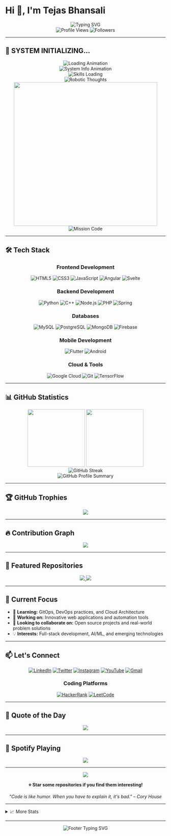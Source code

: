 # Hi 👋, I'm Tejas Bhansali

<div align="center">
  <img src="https://readme-typing-svg.herokuapp.com?font=Fira+Code&size=30&duration=3000&pause=1000&color=58A6FF&center=true&vCenter=true&width=600&lines=Full+Stack+Developer;Problem+Solver;Tech+Enthusiast;Always+Learning+%F0%9F%9A%80" alt="Typing SVG" />
</div>

<div align="center">
  <img src="https://komarev.com/ghpvc/?username=tej07-hub&label=Profile%20views&color=58a6ff&style=for-the-badge" alt="Profile Views" />
  <img src="https://img.shields.io/github/followers/tej07-hub?label=Followers&style=for-the-badge&color=ff69b4" alt="Followers" />
</div>

---

## 🤖 SYSTEM INITIALIZING...

<div align="center">
  <img src="https://readme-typing-svg.herokuapp.com?font=JetBrains+Mono&size=18&duration=1000&pause=300&color=00FF41&center=true&vCenter=true&width=800&lines=████████████████████████+100%25;LOADING+DEVELOPER+PROFILE...;ACCESSING+NEURAL+NETWORK...;CONNECTING+TO+MATRIX..." alt="Loading Animation" />
</div>

<div align="center">
  <img src="https://readme-typing-svg.herokuapp.com?font=JetBrains+Mono&size=24&duration=1500&pause=200&color=58A6FF&center=true&vCenter=true&multiline=true&width=900&height=300&lines=%3E%3E+DEVELOPER.EXE+ACTIVATED+%3C%3C;%3E+NAME%3A+TEJAS_BHANSALI.dll;%3E+STATUS%3A+ONLINE+🟢+OPERATIONAL;%3E+MODE%3A+PROBLEM_SOLVER.exe;%3E+CORE_FUNCTION%3A+REAL_WORLD_SOLUTIONS();%3E+CURRENT_PROCESS%3A+GITOPS_LEARNING.run();%3E+ERROR_RATE%3A+0.01%25+(TOO_SERIOUS.bat);%3E+LOCATION%3A+MATRIX_NODE_INDIA_🇮🇳" alt="System Info Animation" />
</div>

<div align="center">
  <img src="https://readme-typing-svg.herokuapp.com?font=JetBrains+Mono&size=16&duration=2000&pause=500&color=FF0080&center=true&vCenter=true&multiline=true&width=800&height=150&lines=%7B+INITIALIZING+SKILL_MODULES+%7D;[█████████████████████████]+HTML.dll;[█████████████████████████]+CSS.dll;[█████████████████████████]+JAVASCRIPT.exe;[█████████████████████████]+PYTHON.py;[█████████████████████████]+CPP.exe;[█████████████████████████]+MYSQL.db" alt="Skills Loading" />
</div>

<div align="center">
  <img src="https://readme-typing-svg.herokuapp.com?font=JetBrains+Mono&size=20&duration=3000&pause=800&color=00FFFF&center=true&vCenter=true&width=700&lines=NEURAL+PATHWAYS%3A+[+ACTIVE+];CREATIVITY.exe+%7C+LOGIC.dll+%7C+INNOVATION.bat;COMPILING+DREAMS+INTO+REALITY...;STACK_OVERFLOW%3A+[+RARELY_NEEDED+];COFFEE.exe+%3D%3D+UNLIMITED_POWER;DEBUGGING_LIFE.exe+RUNNING..." alt="Robotic Thoughts" />
</div>

<div align="center">
  <img width="450" src="https://github-readme-stats.vercel.app/api?username=tej07-hub&show_icons=true&theme=chartreuse-dark&hide_border=true&bg_color=000000&title_color=00FF41&icon_color=FF0080&text_color=00FFFF&custom_title=🤖+SYSTEM_PERFORMANCE_METRICS" />
</div>

<div align="center">
  <img src="https://readme-typing-svg.herokuapp.com?font=JetBrains+Mono&size=14&duration=4000&pause=1000&color=FFFF00&center=true&vCenter=true&width=600&lines=%3E%3E+MISSION_PARAMETERS%3A;FRONTEND.render()+%7C%7C+BACKEND.process();MOBILE.build()+%26%26+CLOUD.deploy();while(learning)+%7B+knowledge%2B%2B%3B+%7D;return+AWESOME_SOLUTIONS();SYSTEM.STATUS+%3D+READY_TO_COLLABORATE;" alt="Mission Code" />
</div>

---

## 🛠️ Tech Stack

<div align="center">

### Frontend Development
![HTML5](https://img.shields.io/badge/HTML5-E34F26?style=for-the-badge&logo=html5&logoColor=white)
![CSS3](https://img.shields.io/badge/CSS3-1572B6?style=for-the-badge&logo=css3&logoColor=white)
![JavaScript](https://img.shields.io/badge/JavaScript-F7DF1E?style=for-the-badge&logo=javascript&logoColor=black)
![Angular](https://img.shields.io/badge/Angular-DD0031?style=for-the-badge&logo=angular&logoColor=white)
![Svelte](https://img.shields.io/badge/Svelte-FF3E00?style=for-the-badge&logo=svelte&logoColor=white)

### Backend Development
![Python](https://img.shields.io/badge/Python-3776AB?style=for-the-badge&logo=python&logoColor=white)
![C++](https://img.shields.io/badge/C%2B%2B-00599C?style=for-the-badge&logo=c%2B%2B&logoColor=white)
![Node.js](https://img.shields.io/badge/Node.js-43853D?style=for-the-badge&logo=node.js&logoColor=white)
![PHP](https://img.shields.io/badge/PHP-777BB4?style=for-the-badge&logo=php&logoColor=white)
![Spring](https://img.shields.io/badge/Spring-6DB33F?style=for-the-badge&logo=spring&logoColor=white)

### Databases
![MySQL](https://img.shields.io/badge/MySQL-005C84?style=for-the-badge&logo=mysql&logoColor=white)
![PostgreSQL](https://img.shields.io/badge/PostgreSQL-316192?style=for-the-badge&logo=postgresql&logoColor=white)
![MongoDB](https://img.shields.io/badge/MongoDB-4EA94B?style=for-the-badge&logo=mongodb&logoColor=white)
![Firebase](https://img.shields.io/badge/Firebase-039BE5?style=for-the-badge&logo=Firebase&logoColor=white)

### Mobile Development
![Flutter](https://img.shields.io/badge/Flutter-02569B?style=for-the-badge&logo=flutter&logoColor=white)
![Android](https://img.shields.io/badge/Android-3DDC84?style=for-the-badge&logo=android&logoColor=white)

### Cloud & Tools
![Google Cloud](https://img.shields.io/badge/GoogleCloud-%234285F4.svg?style=for-the-badge&logo=google-cloud&logoColor=white)
![Git](https://img.shields.io/badge/git-%23F05033.svg?style=for-the-badge&logo=git&logoColor=white)
![TensorFlow](https://img.shields.io/badge/TensorFlow-%23FF6F00.svg?style=for-the-badge&logo=TensorFlow&logoColor=white)

</div>

---

## 📊 GitHub Statistics

<div align="center">
  <img height="180em" src="https://github-readme-stats.vercel.app/api?username=tej07-hub&show_icons=true&theme=tokyonight&include_all_commits=true&count_private=true"/>
  <img height="180em" src="https://github-readme-stats.vercel.app/api/top-langs/?username=tej07-hub&layout=compact&langs_count=8&theme=tokyonight"/>
</div>

<div align="center">
  <img src="https://github-readme-streak-stats.herokuapp.com/?user=tej07-hub&theme=tokyonight" alt="GitHub Streak" />
</div>

<div align="center">
  <img src="https://github-profile-summary-cards.vercel.app/api/cards/profile-details?username=tej07-hub&theme=tokyonight" alt="GitHub Profile Summary" />
</div>

---

## 🏆 GitHub Trophies

<div align="center">
  <img src="https://github-profile-trophy.vercel.app/?username=tej07-hub&theme=tokyonight&no-frame=false&no-bg=true&margin-w=4&row=2&column=4" />
</div>

---

## 🔥 Contribution Graph

<div align="center">
  <img src="https://github-readme-activity-graph.vercel.app/graph?username=tej07-hub&theme=tokyo-night&bg_color=1a1b27&color=58a6ff&line=58a6ff&point=ff69b4&area=true&hide_border=true" />
</div>

---

## 🌟 Featured Repositories

<div align="center">
  <a href="https://github.com/tej07-hub/project1">
    <img src="https://github-readme-stats.vercel.app/api/pin/?username=tej07-hub&repo=project1&theme=tokyonight" />
  </a>
  <a href="https://github.com/tej07-hub/project2">
    <img src="https://github-readme-stats.vercel.app/api/pin/?username=tej07-hub&repo=project2&theme=tokyonight" />
  </a>
</div>

---

## 🎯 Current Focus

- 🌱 **Learning:** GitOps, DevOps practices, and Cloud Architecture
- 🔭 **Working on:** Innovative web applications and automation tools
- 🤝 **Looking to collaborate on:** Open source projects and real-world problem solutions
- 💡 **Interests:** Full-stack development, AI/ML, and emerging technologies

---

## 📫 Let's Connect

<div align="center">

[![LinkedIn](https://img.shields.io/badge/LinkedIn-0077B5?style=for-the-badge&logo=linkedin&logoColor=white)](https://linkedin.com/in/tejas-bhansali)
[![Twitter](https://img.shields.io/badge/Twitter-1DA1F2?style=for-the-badge&logo=twitter&logoColor=white)](https://twitter.com/@bhansalitejas_7)
[![Instagram](https://img.shields.io/badge/Instagram-E4405F?style=for-the-badge&logo=instagram&logoColor=white)](https://instagram.com/tejasbhansali_7)
[![YouTube](https://img.shields.io/badge/YouTube-FF0000?style=for-the-badge&logo=youtube&logoColor=white)](https://www.youtube.com/c/@tejasbhansali)
[![Gmail](https://img.shields.io/badge/Gmail-D14836?style=for-the-badge&logo=gmail&logoColor=white)](mailto:bhansalitejas07@gmail.com)

</div>

<div align="center">

### Coding Platforms
[![HackerRank](https://img.shields.io/badge/-Hackerrank-2EC866?style=for-the-badge&logo=HackerRank&logoColor=white)](https://www.hackerrank.com/@bhansalitejas07)
[![LeetCode](https://img.shields.io/badge/LeetCode-000000?style=for-the-badge&logo=LeetCode&logoColor=#d16c06)](https://www.leetcode.com/tejasbhansali)

</div>

---

## 💭 Quote of the Day

<div align="center">
  <img src="https://quotes-github-readme.vercel.app/api?type=horizontal&theme=tokyonight" />
</div>

---

## 🎵 Spotify Playing

<div align="center">
  <img src="https://spotify-github-profile.vercel.app/api/view?uid=spotify_username&cover_image=true&theme=novatorem&show_offline=false&background_color=1a1b27&interchange=true&bar_color=58a6ff&bar_color_cover=false" />
</div>

---

<div align="center">
  <img src="https://capsule-render.vercel.app/api?type=waving&color=gradient&customColorList=6,11,20&height=100&section=footer&text=Thanks%20for%20visiting!&fontSize=16&fontColor=ffffff&animation=twinkling" />
</div>

<div align="center">
  
  **⭐ Star some repositories if you find them interesting!**
  
  *"Code is like humor. When you have to explain it, it's bad." – Cory House*
  
</div>

---

<details>
<summary>📈 More Stats</summary>

<div align="center">
  
  ![Metrics](https://metrics.lecoq.io/tej07-hub?template=classic&config.timezone=Asia%2FKolkata)
  
</div>

</details>

---

<div align="center">
  <img src="https://readme-typing-svg.herokuapp.com?font=Fira+Code&size=20&duration=3000&pause=1000&color=58A6FF&center=true&vCenter=true&width=600&lines=Happy+Coding!+%F0%9F%9A%80;Keep+Building+Amazing+Things!+%E2%9C%A8;Thanks+for+Stopping+By!+%F0%9F%91%8B" alt="Footer Typing SVG" />
</div>
